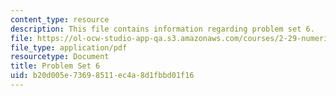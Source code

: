 ```yaml
---
content_type: resource
description: This file contains information regarding problem set 6.
file: https://ol-ocw-studio-app-qa.s3.amazonaws.com/courses/2-29-numerical-fluid-mechanics-spring-2015/b20d005e73698511ec4a8d1fbbd01f16_MIT2_29S15_PS6_SP2015_v1.pdf
file_type: application/pdf
resourcetype: Document
title: Problem Set 6
uid: b20d005e-7369-8511-ec4a-8d1fbbd01f16
---
```

